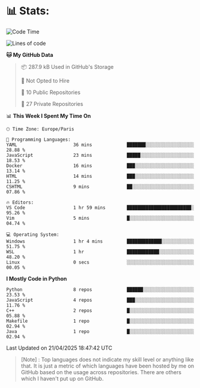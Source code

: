 

<h1>📊 Stats:</h1>

<!--START_SECTION:waka-->
![Code Time](http://img.shields.io/badge/Code%20Time-851%20hrs-blue)

![Lines of code](https://img.shields.io/badge/From%20Hello%20World%20I%27ve%20Written-6.6%20million%20lines%20of%20code-blue)

**🐱 My GitHub Data** 

> 📦 287.9 kB Used in GitHub's Storage 
 > 
> 🚫 Not Opted to Hire
 > 
> 📜 10 Public Repositories 
 > 
> 🔑 27 Private Repositories 
 > 
📊 **This Week I Spent My Time On** 

```text
🕑︎ Time Zone: Europe/Paris

💬 Programming Languages: 
YAML                     36 mins             ███████░░░░░░░░░░░░░░░░░░   28.88 % 
JavaScript               23 mins             █████░░░░░░░░░░░░░░░░░░░░   18.53 % 
Docker                   16 mins             ███░░░░░░░░░░░░░░░░░░░░░░   13.14 % 
HTML                     14 mins             ███░░░░░░░░░░░░░░░░░░░░░░   11.25 % 
CSHTML                   9 mins              ██░░░░░░░░░░░░░░░░░░░░░░░   07.86 % 

🔥 Editors: 
VS Code                  1 hr 59 mins        ████████████████████████░   95.26 % 
Vim                      5 mins              █░░░░░░░░░░░░░░░░░░░░░░░░   04.74 % 

💻 Operating System: 
Windows                  1 hr 4 mins         █████████████░░░░░░░░░░░░   51.75 % 
WSL                      1 hr                ████████████░░░░░░░░░░░░░   48.20 % 
Linux                    0 secs              ░░░░░░░░░░░░░░░░░░░░░░░░░   00.05 % 
```

**I Mostly Code in Python** 

```text
Python                   8 repos             ██████░░░░░░░░░░░░░░░░░░░   23.53 % 
JavaScript               4 repos             ███░░░░░░░░░░░░░░░░░░░░░░   11.76 % 
C++                      2 repos             █░░░░░░░░░░░░░░░░░░░░░░░░   05.88 % 
Makefile                 1 repo              █░░░░░░░░░░░░░░░░░░░░░░░░   02.94 % 
Java                     1 repo              █░░░░░░░░░░░░░░░░░░░░░░░░   02.94 % 
```




 Last Updated on 21/04/2025 18:47:42 UTC
<!--END_SECTION:waka-->

 > [Note] : Top languages does not indicate my skill level or anything like that. It is just a metric of which languages have been hosted by me on GitHub based on the usage across repositories. There are others which I haven't put up on GitHub.</span>
